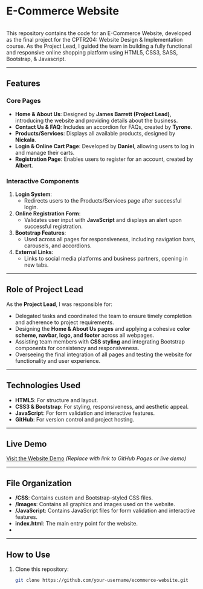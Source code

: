 # **E-Commerce Website**
<p>
  <a href="" >
  <img src="ecommerce_website_walkthrough.gif" alt=""> </a>
</p>
This repository contains the code for an E-Commerce Website, developed as the final project for the CPTR204: Website Design & Implementation course. As the Project Lead, I guided the team in building a fully functional and responsive online shopping platform using HTML5, CSS3, SASS, Bootstrap, & Javascript.

---

## **Features**

### **Core Pages**
- **Home & About Us**: Designed by **James Barrett (Project Lead)**, introducing the website and providing details about the business.
- **Contact Us & FAQ**: Includes an accordion for FAQs, created by **Tyrone**.
- **Products/Services**: Displays all available products, designed by **Nickala**.
- **Login & Online Cart Page**: Developed by **Daniel**, allowing users to log in and manage their carts.
- **Registration Page**: Enables users to register for an account, created by **Albert**.

### **Interactive Components**
1. **Login System**:
   - Redirects users to the Products/Services page after successful login.
2. **Online Registration Form**:
   - Validates user input with **JavaScript** and displays an alert upon successful registration.
3. **Bootstrap Features**:
   - Used across all pages for responsiveness, including navigation bars, carousels, and accordions.
4. **External Links**:
   - Links to social media platforms and business partners, opening in new tabs.

---

## **Role of Project Lead**
As the **Project Lead**, I was responsible for:
- Delegated tasks and coordinated the team to ensure timely completion and adherence to project requirements.
- Designing the **Home & About Us pages** and applying a cohesive **color scheme, navbar, logo, and footer** across all webpages.
- Assisting team members with **CSS styling** and integrating Bootstrap components for consistency and responsiveness.
- Overseeing the final integration of all pages and testing the website for functionality and user experience.

---

## **Technologies Used**
- **HTML5**: For structure and layout.
- **CSS3 & Bootstrap**: For styling, responsiveness, and aesthetic appeal.
- **JavaScript**: For form validation and interactive features.
- **GitHub**: For version control and project hosting.

---

## **Live Demo**
[Visit the Website Demo](#) *(Replace with link to GitHub Pages or live demo)*  

---

## **File Organization**
- **/CSS**: Contains custom and Bootstrap-styled CSS files.
- **/Images**: Contains all graphics and images used on the website.
- **/JavaScript**: Contains JavaScript files for form validation and interactive features.
- **index.html**: The main entry point for the website.
- 

---

## **How to Use**
1. Clone this repository:
   ```bash
   git clone https://github.com/your-username/ecommerce-website.git

